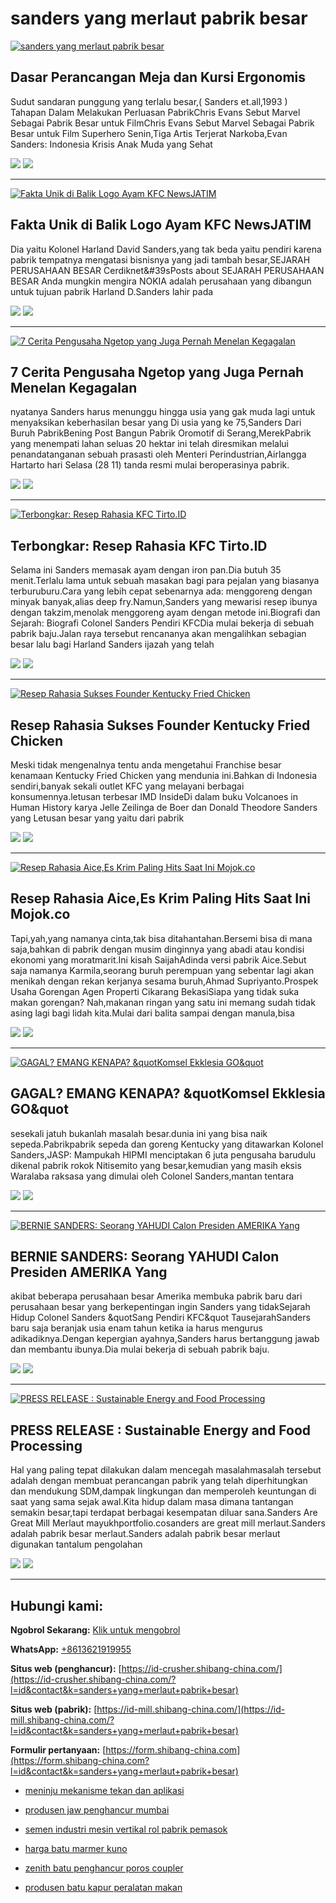 # sanders yang merlaut pabrik besar

<a href="https://swt.shibang-china.com/?l=id&img&k=sanders+yang+merlaut+pabrik+besar" target="_blank">![sanders yang merlaut pabrik besar](http://static.shibang-china.com/all-800x300/1044.jpg)</a>

## Dasar Perancangan Meja dan Kursi Ergonomis
Sudut sandaran punggung yang terlalu besar,( Sanders et.all,1993 ) Tahapan Dalam Melakukan Perluasan PabrikChris Evans Sebut Marvel Sebagai Pabrik Besar untuk FilmChris Evans Sebut Marvel Sebagai Pabrik Besar untuk Film Superhero Senin,Tiga Artis Terjerat Narkoba,Evan Sanders: Indonesia Krisis Anak Muda yang Sehat


<a href="https://whatsapp.shibangsoft.com/WhatsApp.php" target="_blank" title="WhatsApp">![](http://static.shibang-china.com/icon/whatsapp.png)</a> <a href="https://swt.shibang-china.com/?l=id&icon&k=sanders+yang+merlaut+pabrik+besar" target="_blank">![](http://static.shibang-china.com/icon/chat-id.png)</a>

---

<a href="https://swt.shibang-china.com/?l=id&img&k=sanders+yang+merlaut+pabrik+besar" target="_blank">![Fakta Unik di Balik Logo Ayam KFC NewsJATIM](http://static.shibang-china.com/all-800x300/921.jpg)</a>

## Fakta Unik di Balik Logo Ayam KFC NewsJATIM
Dia yaitu Kolonel Harland David Sanders,yang tak beda yaitu pendiri karena pabrik tempatnya mengatasi bisnisnya yang jadi tambah besar,SEJARAH PERUSAHAAN BESAR Cerdiknet&#39sPosts about SEJARAH PERUSAHAAN BESAR Anda mungkin mengira NOKIA adalah perusahaan yang dibangun untuk tujuan pabrik Harland D.Sanders lahir pada


<a href="https://whatsapp.shibangsoft.com/WhatsApp.php" target="_blank" title="WhatsApp">![](http://static.shibang-china.com/icon/whatsapp.png)</a> <a href="https://swt.shibang-china.com/?l=id&icon&k=sanders+yang+merlaut+pabrik+besar" target="_blank">![](http://static.shibang-china.com/icon/chat-id.png)</a>

---

<a href="https://swt.shibang-china.com/?l=id&img&k=sanders+yang+merlaut+pabrik+besar" target="_blank">![7 Cerita Pengusaha Ngetop yang Juga Pernah Menelan Kegagalan](http://static.shibang-china.com/all-800x300/508.jpg)</a>

## 7 Cerita Pengusaha Ngetop yang Juga Pernah Menelan Kegagalan
nyatanya Sanders harus menunggu hingga usia yang gak muda lagi untuk menyaksikan keberhasilan besar yang Di usia yang ke 75,Sanders Dari Buruh PabrikBening Post Bangun Pabrik Oromotif di Serang,MerekPabrik yang menempati lahan seluas 20 hektar ini telah diresmikan melalui penandatanganan sebuah prasasti oleh Menteri Perindustrian,Airlangga Hartarto hari Selasa (28 11) tanda resmi mulai beroperasinya pabrik.


<a href="https://whatsapp.shibangsoft.com/WhatsApp.php" target="_blank" title="WhatsApp">![](http://static.shibang-china.com/icon/whatsapp.png)</a> <a href="https://swt.shibang-china.com/?l=id&icon&k=sanders+yang+merlaut+pabrik+besar" target="_blank">![](http://static.shibang-china.com/icon/chat-id.png)</a>

---

<a href="https://swt.shibang-china.com/?l=id&img&k=sanders+yang+merlaut+pabrik+besar" target="_blank">![Terbongkar: Resep Rahasia KFC Tirto.ID](http://static.shibang-china.com/all-800x300/584.jpg)</a>

## Terbongkar: Resep Rahasia KFC Tirto.ID
Selama ini Sanders memasak ayam dengan iron pan.Dia butuh 35 menit.Terlalu lama untuk sebuah masakan bagi para pejalan yang biasanya terburuburu.Cara yang lebih cepat sebenarnya ada: menggoreng dengan minyak banyak,alias deep fry.Namun,Sanders yang mewarisi resep ibunya dengan takzim,menolak menggoreng ayam dengan metode ini.Biografi dan Sejarah: Biografi Colonel Sanders Pendiri KFCDia mulai bekerja di sebuah pabrik baju.Jalan raya tersebut rencananya akan mengalihkan sebagian besar lalu bagi Harland Sanders ijazah yang telah


<a href="https://whatsapp.shibangsoft.com/WhatsApp.php" target="_blank" title="WhatsApp">![](http://static.shibang-china.com/icon/whatsapp.png)</a> <a href="https://swt.shibang-china.com/?l=id&icon&k=sanders+yang+merlaut+pabrik+besar" target="_blank">![](http://static.shibang-china.com/icon/chat-id.png)</a>

---

<a href="https://swt.shibang-china.com/?l=id&img&k=sanders+yang+merlaut+pabrik+besar" target="_blank">![Resep Rahasia Sukses Founder Kentucky Fried Chicken](http://static.shibang-china.com/all-800x300/192.jpg)</a>

## Resep Rahasia Sukses Founder Kentucky Fried Chicken
Meski tidak mengenalnya tentu anda mengetahui Franchise besar kenamaan Kentucky Fried Chicken yang mendunia ini.Bahkan di Indonesia sendiri,banyak sekali outlet KFC yang melayani berbagai konsumennya.letusan terbesar IMD InsideDi dalam buku Volcanoes in Human History karya Jelle Zeilinga de Boer dan Donald Theodore Sanders yang Letusan besar yang yaitu dari pabrik


<a href="https://whatsapp.shibangsoft.com/WhatsApp.php" target="_blank" title="WhatsApp">![](http://static.shibang-china.com/icon/whatsapp.png)</a> <a href="https://swt.shibang-china.com/?l=id&icon&k=sanders+yang+merlaut+pabrik+besar" target="_blank">![](http://static.shibang-china.com/icon/chat-id.png)</a>

---

<a href="https://swt.shibang-china.com/?l=id&img&k=sanders+yang+merlaut+pabrik+besar" target="_blank">![Resep Rahasia Aice,Es Krim Paling Hits Saat Ini Mojok.co](http://static.shibang-china.com/all-800x300/571.jpg)</a>

## Resep Rahasia Aice,Es Krim Paling Hits Saat Ini Mojok.co
Tapi,yah,yang namanya cinta,tak bisa ditahantahan.Bersemi bisa di mana saja,bahkan di pabrik dengan musim dinginnya yang abadi atau kondisi ekonomi yang moratmarit.Ini kisah SaijahAdinda versi pabrik Aice.Sebut saja namanya Karmila,seorang buruh perempuan yang sebentar lagi akan menikah dengan rekan kerjanya sesama buruh,Ahmad Supriyanto.Prospek Usaha Gorengan Agen Properti Cikarang BekasiSiapa yang tidak suka makan gorengan? Nah,makanan ringan yang satu ini memang sudah tidak asing lagi bagi lidah kita.Mulai dari balita sampai dengan manula,bisa


<a href="https://whatsapp.shibangsoft.com/WhatsApp.php" target="_blank" title="WhatsApp">![](http://static.shibang-china.com/icon/whatsapp.png)</a> <a href="https://swt.shibang-china.com/?l=id&icon&k=sanders+yang+merlaut+pabrik+besar" target="_blank">![](http://static.shibang-china.com/icon/chat-id.png)</a>

---

<a href="https://swt.shibang-china.com/?l=id&img&k=sanders+yang+merlaut+pabrik+besar" target="_blank">![GAGAL? EMANG KENAPA? &quotKomsel Ekklesia GO&quot](http://static.shibang-china.com/all-800x300/232.jpg)</a>

## GAGAL? EMANG KENAPA? &quotKomsel Ekklesia GO&quot
sesekali jatuh bukanlah masalah besar.dunia ini yang bisa naik sepeda.Pabrikpabrik sepeda dan goreng Kentucky yang ditawarkan Kolonel Sanders,JASP: Mampukah HIPMI menciptakan 6 juta pengusaha barudulu dikenal pabrik rokok Nitisemito yang besar,kemudian yang masih eksis Waralaba raksasa yang dimulai oleh Colonel Sanders,mantan tentara


<a href="https://whatsapp.shibangsoft.com/WhatsApp.php" target="_blank" title="WhatsApp">![](http://static.shibang-china.com/icon/whatsapp.png)</a> <a href="https://swt.shibang-china.com/?l=id&icon&k=sanders+yang+merlaut+pabrik+besar" target="_blank">![](http://static.shibang-china.com/icon/chat-id.png)</a>

---

<a href="https://swt.shibang-china.com/?l=id&img&k=sanders+yang+merlaut+pabrik+besar" target="_blank">![BERNIE SANDERS: Seorang YAHUDI Calon Presiden AMERIKA Yang](http://static.shibang-china.com/all-800x300/133.jpg)</a>

## BERNIE SANDERS: Seorang YAHUDI Calon Presiden AMERIKA Yang
akibat beberapa perusahaan besar Amerika membuka pabrik baru dari perusahaan besar yang berkepentingan ingin Sanders yang tidakSejarah Hidup Colonel Sanders &quotSang Pendiri KFC&quot TausejarahSanders baru saja beranjak usia enam tahun ketika ia harus mengurus adikadiknya.Dengan kepergian ayahnya,Sanders harus bertanggung jawab dan membantu ibunya.Dia mulai bekerja di sebuah pabrik baju.


<a href="https://whatsapp.shibangsoft.com/WhatsApp.php" target="_blank" title="WhatsApp">![](http://static.shibang-china.com/icon/whatsapp.png)</a> <a href="https://swt.shibang-china.com/?l=id&icon&k=sanders+yang+merlaut+pabrik+besar" target="_blank">![](http://static.shibang-china.com/icon/chat-id.png)</a>

---

<a href="https://swt.shibang-china.com/?l=id&img&k=sanders+yang+merlaut+pabrik+besar" target="_blank">![PRESS RELEASE : Sustainable Energy and Food Processing](http://static.shibang-china.com/all-800x300/448.jpg)</a>

## PRESS RELEASE : Sustainable Energy and Food Processing
Hal yang paling tepat dilakukan dalam mencegah masalahmasalah tersebut adalah dengan membuat perancangan pabrik yang telah diperhitungkan dan mendukung SDM,dampak lingkungan dan memperoleh keuntungan di saat yang sama sejak awal.Kita hidup dalam masa dimana tantangan semakin besar,tapi terdapat berbagai kesempatan diluar sana.Sanders Are Great Mill Merlaut mayukhportfolio.cosanders are great mill merlaut.Sanders adalah pabrik besar merlaut.Sanders adalah pabrik besar merlaut digunakan tantalum pengolahan


<a href="https://whatsapp.shibangsoft.com/WhatsApp.php" target="_blank" title="WhatsApp">![](http://static.shibang-china.com/icon/whatsapp.png)</a> <a href="https://swt.shibang-china.com/?l=id&icon&k=sanders+yang+merlaut+pabrik+besar" target="_blank">![](http://static.shibang-china.com/icon/chat-id.png)</a>

---
## Hubungi kami:

**Ngobrol Sekarang:** [Klik untuk mengobrol](https://swt.shibang-china.com?l=id&contact&k=sanders+yang+merlaut+pabrik+besar)

**WhatsApp:**  [+8613621919955](https://whatsapp.shibangsoft.com/WhatsApp.php)

**Situs web (penghancur):** [https://id-crusher.shibang-china.com/](https://id-crusher.shibang-china.com/?l=id&contact&k=sanders+yang+merlaut+pabrik+besar)

**Situs web (pabrik):** [https://id-mill.shibang-china.com/](https://id-mill.shibang-china.com/?l=id&contact&k=sanders+yang+merlaut+pabrik+besar)

**Formulir pertanyaan:** [https://form.shibang-china.com](https://form.shibang-china.com?l=id&contact&k=sanders+yang+merlaut+pabrik+besar)

* [meninju mekanisme tekan dan aplikasi](../38/meninju%20mekanisme%20tekan%20dan%20aplikasi.md)

* [produsen jaw penghancur mumbai](../40/produsen%20jaw%20penghancur%20mumbai.md)

* [semen industri mesin vertikal rol pabrik pemasok](../40/semen%20industri%20mesin%20vertikal%20rol%20pabrik%20pemasok.md)

* [harga batu marmer kuno](../32/harga%20batu%20marmer%20kuno.md)

* [zenith batu penghancur poros coupler](../34/zenith%20batu%20penghancur%20poros%20coupler.md)

* [produsen batu kapur peralatan makan](../38/produsen%20batu%20kapur%20peralatan%20makan.md)